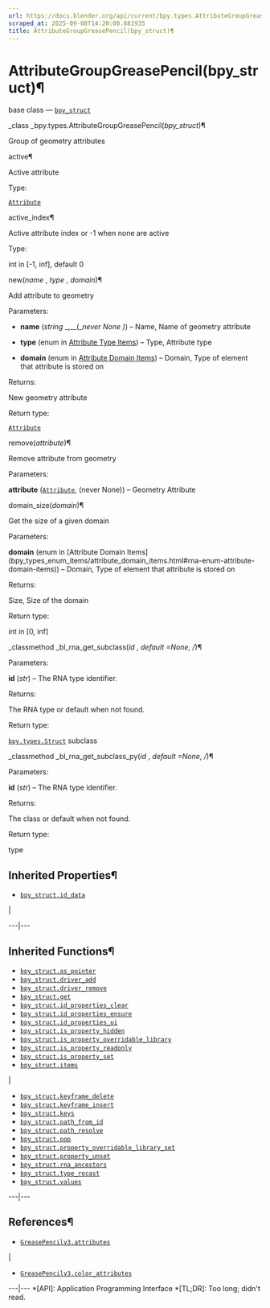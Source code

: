 ```yaml
---
url: https://docs.blender.org/api/current/bpy.types.AttributeGroupGreasePencil.html
scraped_at: 2025-09-08T14:20:00.881935
title: AttributeGroupGreasePencil(bpy_struct)¶
---
```


# AttributeGroupGreasePencil(bpy_struct)¶  
  
base class — [`bpy_struct`](bpy.types.bpy_struct.html#bpy.types.bpy_struct
"bpy.types.bpy_struct")

_class _bpy.types.AttributeGroupGreasePencil(_bpy_struct_)¶

    

Group of geometry attributes

active¶

    

Active attribute

Type:

    

[`Attribute`](bpy.types.Attribute.html#bpy.types.Attribute
"bpy.types.Attribute")

active_index¶

    

Active attribute index or -1 when none are active

Type:

    

int in [-1, inf], default 0

new(_name_ , _type_ , _domain_)¶

    

Add attribute to geometry

Parameters:

    

  * **name** (_string_ _,__(__never None_ _)_) – Name, Name of geometry attribute

  * **type** (enum in [Attribute Type Items](bpy_types_enum_items/attribute_type_items.html#rna-enum-attribute-type-items)) – Type, Attribute type

  * **domain** (enum in [Attribute Domain Items](bpy_types_enum_items/attribute_domain_items.html#rna-enum-attribute-domain-items)) – Domain, Type of element that attribute is stored on

Returns:

    

New geometry attribute

Return type:

    

[`Attribute`](bpy.types.Attribute.html#bpy.types.Attribute
"bpy.types.Attribute")

remove(_attribute_)¶

    

Remove attribute from geometry

Parameters:

    

**attribute** ([`Attribute`](bpy.types.Attribute.html#bpy.types.Attribute
"bpy.types.Attribute"), (never None)) – Geometry Attribute

domain_size(_domain_)¶

    

Get the size of a given domain

Parameters:

    

**domain** (enum in [Attribute Domain
Items](bpy_types_enum_items/attribute_domain_items.html#rna-enum-attribute-
domain-items)) – Domain, Type of element that attribute is stored on

Returns:

    

Size, Size of the domain

Return type:

    

int in [0, inf]

_classmethod _bl_rna_get_subclass(_id_ , _default =None_, _/_)¶

    

Parameters:

    

**id** (_str_) – The RNA type identifier.

Returns:

    

The RNA type or default when not found.

Return type:

    

[`bpy.types.Struct`](bpy.types.Struct.html#bpy.types.Struct
"bpy.types.Struct") subclass

_classmethod _bl_rna_get_subclass_py(_id_ , _default =None_, _/_)¶

    

Parameters:

    

**id** (_str_) – The RNA type identifier.

Returns:

    

The class or default when not found.

Return type:

    

type

## Inherited Properties¶

  * [`bpy_struct.id_data`](bpy.types.bpy_struct.html#bpy.types.bpy_struct.id_data "bpy.types.bpy_struct.id_data")

|

  
---|---  
  
## Inherited Functions¶

  * [`bpy_struct.as_pointer`](bpy.types.bpy_struct.html#bpy.types.bpy_struct.as_pointer "bpy.types.bpy_struct.as_pointer")
  * [`bpy_struct.driver_add`](bpy.types.bpy_struct.html#bpy.types.bpy_struct.driver_add "bpy.types.bpy_struct.driver_add")
  * [`bpy_struct.driver_remove`](bpy.types.bpy_struct.html#bpy.types.bpy_struct.driver_remove "bpy.types.bpy_struct.driver_remove")
  * [`bpy_struct.get`](bpy.types.bpy_struct.html#bpy.types.bpy_struct.get "bpy.types.bpy_struct.get")
  * [`bpy_struct.id_properties_clear`](bpy.types.bpy_struct.html#bpy.types.bpy_struct.id_properties_clear "bpy.types.bpy_struct.id_properties_clear")
  * [`bpy_struct.id_properties_ensure`](bpy.types.bpy_struct.html#bpy.types.bpy_struct.id_properties_ensure "bpy.types.bpy_struct.id_properties_ensure")
  * [`bpy_struct.id_properties_ui`](bpy.types.bpy_struct.html#bpy.types.bpy_struct.id_properties_ui "bpy.types.bpy_struct.id_properties_ui")
  * [`bpy_struct.is_property_hidden`](bpy.types.bpy_struct.html#bpy.types.bpy_struct.is_property_hidden "bpy.types.bpy_struct.is_property_hidden")
  * [`bpy_struct.is_property_overridable_library`](bpy.types.bpy_struct.html#bpy.types.bpy_struct.is_property_overridable_library "bpy.types.bpy_struct.is_property_overridable_library")
  * [`bpy_struct.is_property_readonly`](bpy.types.bpy_struct.html#bpy.types.bpy_struct.is_property_readonly "bpy.types.bpy_struct.is_property_readonly")
  * [`bpy_struct.is_property_set`](bpy.types.bpy_struct.html#bpy.types.bpy_struct.is_property_set "bpy.types.bpy_struct.is_property_set")
  * [`bpy_struct.items`](bpy.types.bpy_struct.html#bpy.types.bpy_struct.items "bpy.types.bpy_struct.items")

|

  * [`bpy_struct.keyframe_delete`](bpy.types.bpy_struct.html#bpy.types.bpy_struct.keyframe_delete "bpy.types.bpy_struct.keyframe_delete")
  * [`bpy_struct.keyframe_insert`](bpy.types.bpy_struct.html#bpy.types.bpy_struct.keyframe_insert "bpy.types.bpy_struct.keyframe_insert")
  * [`bpy_struct.keys`](bpy.types.bpy_struct.html#bpy.types.bpy_struct.keys "bpy.types.bpy_struct.keys")
  * [`bpy_struct.path_from_id`](bpy.types.bpy_struct.html#bpy.types.bpy_struct.path_from_id "bpy.types.bpy_struct.path_from_id")
  * [`bpy_struct.path_resolve`](bpy.types.bpy_struct.html#bpy.types.bpy_struct.path_resolve "bpy.types.bpy_struct.path_resolve")
  * [`bpy_struct.pop`](bpy.types.bpy_struct.html#bpy.types.bpy_struct.pop "bpy.types.bpy_struct.pop")
  * [`bpy_struct.property_overridable_library_set`](bpy.types.bpy_struct.html#bpy.types.bpy_struct.property_overridable_library_set "bpy.types.bpy_struct.property_overridable_library_set")
  * [`bpy_struct.property_unset`](bpy.types.bpy_struct.html#bpy.types.bpy_struct.property_unset "bpy.types.bpy_struct.property_unset")
  * [`bpy_struct.rna_ancestors`](bpy.types.bpy_struct.html#bpy.types.bpy_struct.rna_ancestors "bpy.types.bpy_struct.rna_ancestors")
  * [`bpy_struct.type_recast`](bpy.types.bpy_struct.html#bpy.types.bpy_struct.type_recast "bpy.types.bpy_struct.type_recast")
  * [`bpy_struct.values`](bpy.types.bpy_struct.html#bpy.types.bpy_struct.values "bpy.types.bpy_struct.values")

  
---|---  
  
## References¶

  * [`GreasePencilv3.attributes`](bpy.types.GreasePencilv3.html#bpy.types.GreasePencilv3.attributes "bpy.types.GreasePencilv3.attributes")

|

  * [`GreasePencilv3.color_attributes`](bpy.types.GreasePencilv3.html#bpy.types.GreasePencilv3.color_attributes "bpy.types.GreasePencilv3.color_attributes")

  
---|---
  *[API]: Application Programming Interface
  *[TL;DR]: Too long; didn't read.

